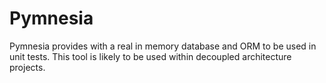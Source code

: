 # Pymnesia

Pymnesia provides with a real in memory database and ORM to be used in unit tests.
This tool is likely to be used within decoupled architecture projects.